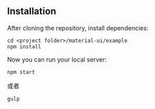 ## Installation
After cloning the repository, install dependencies:
```
cd <project folder>/material-ui/example
npm install
```

Now you can run your local server:
```
npm start
```
或者
```
gulp
```

